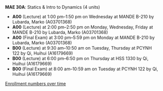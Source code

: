 **MAE 30A**: Statics & Intro to Dynamics (4 units)

- **A00** (Lecture) at 1:00 pm–1:50 pm on Wednesday at MANDE B-210 by Lubarda, Marko (A03701368)
- **A00** (Lecture) at 2:00 pm–2:50 pm on Monday, Wednesday, Friday at MANDE B-210 by Lubarda, Marko (A03701368)
- **A00** (Final Exam) at 3:00 pm–5:59 pm on Monday at MANDE B-210 by Lubarda, Marko (A03701368)
- **B00** (Lecture) at 9:30 am–10:50 am on Tuesday, Thursday at PCYNH 122 by Qi, Huihui (A16179669)
- **B00** (Lecture) at 6:00 pm–6:50 pm on Thursday at HSS 1330 by Qi, Huihui (A16179669)
- **B00** (Final Exam) at 8:00 am–10:59 am on Tuesday at PCYNH 122 by Qi, Huihui (A16179669)

[Enrollment numbers over time](./MAE30A.tsv)
